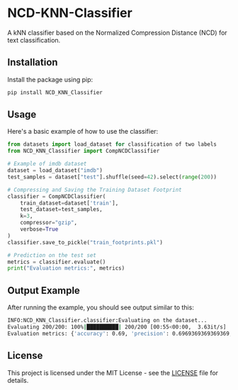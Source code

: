 # NCD-KNN-Classifier

A kNN classifier based on the Normalized Compression Distance (NCD) for text classification.

## Installation

Install the package using pip:

```bash
pip install NCD_KNN_Classifier
```

## Usage

Here's a basic example of how to use the classifier:

```python
from datasets import load_dataset for classification of two labels
from NCD_KNN_Classifier import CompNCDClassifier

# Example of imdb dataset
dataset = load_dataset("imdb")
test_samples = dataset["test"].shuffle(seed=42).select(range(200))

# Compressing and Saving the Training Dataset Footprint
classifier = CompNCDClassifier(
    train_dataset=dataset['train'],
    test_dataset=test_samples,
    k=3,
    compressor="gzip",
    verbose=True
)
classifier.save_to_pickle("train_footprints.pkl")

# Prediction on the test set
metrics = classifier.evaluate()
print("Evaluation metrics:", metrics)
```
## Output Example

After running the example, you should see output similar to this:

```bash
INFO:NCD_KNN_Classifier.classifier:Evaluating on the dataset...
Evaluating 200/200: 100%|██████████| 200/200 [00:55<00:00,  3.63it/s]
Evaluation metrics: {'accuracy': 0.69, 'precision': 0.6969369369369369, 'recall': 0.69, 'f1_score': 0.68476726342711}
```

## License

This project is licensed under the MIT License - see the [LICENSE](LICENSE) file for details.
